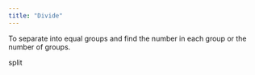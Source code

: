 ```yaml
---
title: "Divide"
---
```

To separate into equal groups and find the number in each group or the number of groups.

split


